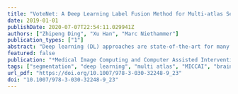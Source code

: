 ```yaml
---
title: "VoteNet: A Deep Learning Label Fusion Method for Multi-atlas Segmentation"
date: 2019-01-01
publishDate: 2020-07-07T22:54:11.029941Z
authors: ["Zhipeng Ding", "Xu Han", "Marc Niethammer"]
publication_types: ["1"]
abstract: "Deep learning (DL) approaches are state-of-the-art for many medical image segmentation tasks. They offer a number of advantages: they can be trained for specific tasks, computations are fast at test time, and segmentation quality is typically high. In contrast, previously popular multi-atlas segmentation (MAS) methods are relatively slow (as they rely on costly registrations) and even though sophisticated label fusion strategies have been proposed, DL approaches generally outperform MAS. In this work, we propose a DL-based label fusion strategy (VoteNet) which locally selects a set of reliable atlases whose labels are then fused via plurality voting. Experiments on 3D brain MRI data show that by selecting a good initial atlas set MAS with VoteNet significantly outperforms a number of other label fusion strategies as well as a direct DL segmentation approach. We also provide an experimental analysis of the upper performance bound achievable by our method. While unlikely achievable in practice, this bound suggests room for further performance improvements. Lastly, to address the runtime disadvantage of standard MAS, all our results make use of a fast DL registration approach."
featured: false
publication: "*Medical Image Computing and Computer Assisted Intervention - MICCAI 2019 - 22nd International Conference, Shenzhen, China, October 13-17, 2019, Proceedings, Part III*"
tags: ["segmentation", "deep learning", "multi atlas", "MICCAI", "brain"]
url_pdf: "https://doi.org/10.1007/978-3-030-32248-9_23"
doi: "10.1007/978-3-030-32248-9_23"
---
```


